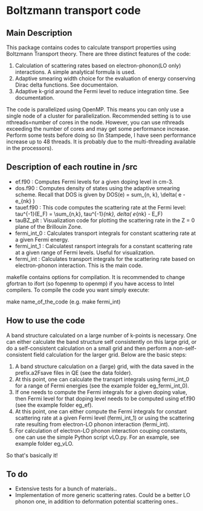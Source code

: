 # Boltzmann transport code
## Main Description
This package contains codes to calculate transport properties using Boltzmann Transport theory. 
There are three distinct features of the code:

1. Calculation of scattering rates based on electron-phonon(LO only) interactions. A simple analytical formula is used.
2. Adaptive smearing width choice for the evaluation of energy conserving Dirac delta functions. See documentaion.
3. Adaptive k-grid around the Fermi level to reduce integration time. See documentation.

The code is parallelized using OpenMP. This means you can only use a single node of a cluster for parallelization. Recommended setting is to use nthreads=number of cores in the node. However, you can use nthreads exceeding the number of cores and may get some performance increase. Perform some tests before doing so (In Stampede, I have seen performance increase up to 48 threads. It is probably due to the multi-threading available in the processors).

## Description of each routine in /src
* ef.f90 : Computes Fermi levels for a given doping level in cm-3. 
* dos.f90 : Computes density of states using the adaptive smearing scheme. Recall that DOS is given by
  DOS(e) = sum_{n, k}\, \delta( e - e_{nk} )
* tauef.f90 : This code computes the scattering rate at the Fermi level:
  tau^{-1}(E_F) = \sum_{n,k}\, tau^{-1}_{nk}\, delta( e_{nk} - E_F)
* tauBZ_plt : Visualization code for plotting the scattering rate in the Z = 0 plane of the Brillouin Zone.
* fermi_int_0 : Calculates transport integrals for constant scattering rate at a given Fermi energy.
* fermi_int_1 : Calculatest ransport integrals for a constant scattering rate at a given range of Fermi levels. Useful for visualization.
* fermi_int : Calculates transport integrals for the scattering rate based on electron-phonon interaction. This is the main code. 

makefile contains options for compilation. It is recommended to change gfortran to ifort (so fopenmp to openmp) if you have access to Intel compilers. To compile the code you want simply execute:

make name_of_the_code (e.g. make fermi_int)

## How to use the code
A band structure calculated on a large number of k-points is necessary. One can either calculate the band structure self consistently on this large grid, or do a self-consistent calculation on a small grid and then perform a non-self-consistent field calculation for the larger grid. Below are the basic steps:

<ol>
<li> A band structure calculation on a (large) grid, with the data saved in the prefix.a2Fsave files in QE (see the data folder). </li>
<li> At this point, one can calculate the transprt integrals using fermi_int_0 for a range of Fermi energies (see the example folder eg_fermi_int_0). </li>
<li> If one needs to compute the Fermi integrals for a given doping value, then Fermi level for that doping level needs to be computed using ef.f90 (see the example folder eg_ef). </li>
<li> At this point, one can either compute the Fermi integrals for constant scattering rate at a given Fermi level (fermi_int_1) or using the scattering rate resulting from electron-LO phonon interaction (fermi_int). </li>
<li> For calculation of electron-LO phonon interaction couping constants, one can use the simple Python script vLO.py. For an example, see example folder eg_vLO. </li>
</ol>

So that's basically it! 

## To do
* Extensive tests for a bunch of materials..
* Implementation of more generic scattering rates. Could be a better LO phonon one, in addition to deformation potential scattering ones..
